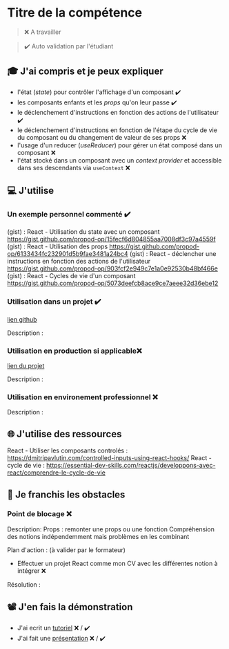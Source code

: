# Titre de la compétence

> ❌ A travailler

> ✔️ Auto validation par l'étudiant

## 🎓 J'ai compris et je peux expliquer

- l'état (_state_) pour contrôler l'affichage d'un composant ✔️
- les composants enfants et les _props_ qu'on leur passe ✔️
- le déclenchement d'instructions en fonction des actions de l'utilisateur  ✔️
- le déclenchement d'instructions en fonction de l'étape du cycle de vie du composant ou du changement de valeur de ses props ❌
- l'usage d'un reducer (_useReducer_) pour gérer un état composé dans un composant ❌
- l'état stocké dans un composant avec un _context provider_ et accessible dans ses descendants via `useContext` ❌

## 💻 J'utilise

### Un exemple personnel commenté ✔️
(gist) : React - Utilisation du state avec un composant https://gist.github.com/propod-op/15fecf6d804855aa7008df3c97a4559f
(gist) : React - Utilisation des props https://gist.github.com/propod-op/6133434fc232901d5b9fae3481a24bc4
(gist) : React - déclencher une instructions en fonction des actions de l'utilisateur https://gist.github.com/propod-op/903fcf2e949c7e1a0e92530b48bf466e
(gist) : React - Cycles de vie d'un composant https://gist.github.com/propod-op/5073deefcb8ace9ce7aeee32d36ebe12

### Utilisation dans un projet ✔️

[lien github](...)

Description :

### Utilisation en production si applicable❌

[lien du projet](...)

Description :

### Utilisation en environement professionnel ❌

Description :

## 🌐 J'utilise des ressources

React - Utiliser les composants controlés : https://dmitripavlutin.com/controlled-inputs-using-react-hooks/
React - cycle de vie : https://essential-dev-skills.com/reactjs/developpons-avec-react/comprendre-le-cycle-de-vie

## 🚧 Je franchis les obstacles

### Point de blocage ❌

Description:
Props : remonter une props ou une fonction
Compréhension des notions indépendemment mais problèmes en les combinant

Plan d'action : (à valider par le formateur)

- Effectuer un projet React comme mon CV avec les différentes notion à intégrer ❌

Résolution :

## 📽️ J'en fais la démonstration

- J'ai ecrit un [tutoriel](...) ❌ / ✔️
- J'ai fait une [présentation](...) ❌ / ✔️
